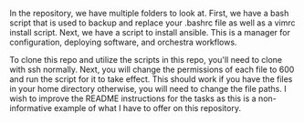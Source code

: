 In the repository, we have multiple folders to look at. First, we have a bash script that is used to backup and replace your .bashrc file as well as a vimrc install script. 
Next, we have a script to install ansible. This is a manager for configuration, deploying software, and orchestra workflows. 

To clone this repo and utilize the scripts in this repo, you'll need to clone with ssh normally. Next, you will change the permissions of each file to 600 and run the script for it to take effect. This should work if you have the files in your home directory otherwise, you will need to change the file paths.
I wish to improve the README instructions for the tasks as this is a non-informative example of what I have to offer on this repository.
